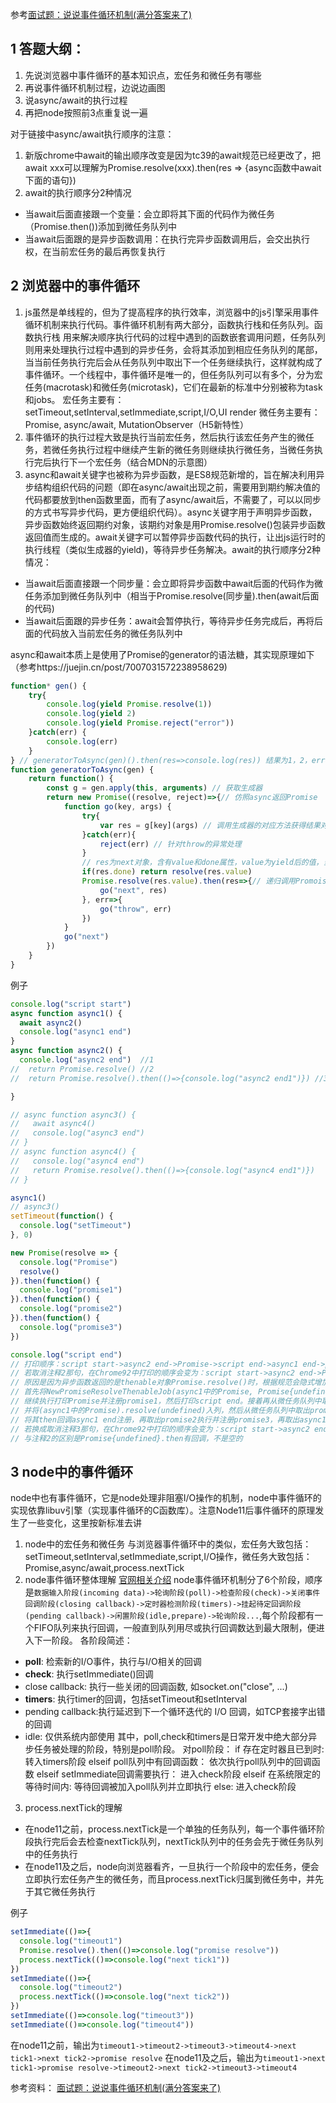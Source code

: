 参考[面试题：说说事件循环机制(满分答案来了)](https://cloud.tencent.com/developer/article/1601176)
## 1 答题大纲：
1. 先说浏览器中事件循环的基本知识点，宏任务和微任务有哪些
2. 再说事件循环机制过程，边说边画图
3. 说async/await的执行过程
4. 再把node按照前3点重复说一遍

对于链接中async/await执行顺序的注意：
1. 新版chrome中await的输出顺序改变是因为tc39的await规范已经更改了，把await xxx可以理解为Promise.resolve(xxx).then(res => {async函数中await下面的语句})
2. await的执行顺序分2种情况
  - 当await后面直接跟一个变量：会立即将其下面的代码作为微任务（Promise.then())添加到微任务队列中
  - 当await后面跟的是异步函数调用：在执行完异步函数调用后，会交出执行权，在当前宏任务的最后再恢复执行

## 2 浏览器中的事件循环
1. js虽然是单线程的，但为了提高程序的执行效率，浏览器中的js引擎采用事件循环机制来执行代码。事件循环机制有两大部分，函数执行栈和任务队列。函数执行栈
用来解决顺序执行代码的过程中遇到的函数嵌套调用问题，任务队列则用来处理执行过程中遇到的异步任务，会将其添加到相应任务队列的尾部，当当前任务执行完后会从任务队列中取出下一个任务继续执行，这样就构成了事件循环。一个线程中，事件循环是唯一的，但任务队列可以有多个，分为宏任务(macrotask)和微任务(microtask)，它们在最新的标准中分别被称为task和jobs。
宏任务主要有：setTimeout,setInterval,setImmediate,script,I/O,UI render
微任务主要有：Promise, async/await, MutationObserver（H5新特性）
2. 事件循环的执行过程大致是执行当前宏任务，然后执行该宏任务产生的微任务，若微任务执行过程中继续产生新的微任务则继续执行微任务，当微任务执行完后执行下一个宏任务（结合MDN的示意图）
3. async和await关键字也被称为异步函数，是ES8规范新增的，旨在解决利用异步结构组织代码的问题（即在async/await出现之前，需要用到期约解决值的代码都要放到then函数里面，而有了async/await后，不需要了，可以以同步的方式书写异步代码，更方便组织代码）。async关键字用于声明异步函数，异步函数始终返回期约对象，该期约对象是用Promise.resolve()包装异步函数返回值而生成的。await关键字可以暂停异步函数代码的执行，让出js运行时的执行线程（类似生成器的yield)，等待异步任务解决。await的执行顺序分2种情况：
  - 当await后面直接跟一个同步量：会立即将异步函数中await后面的代码作为微任务添加到微任务队列中（相当于Promise.resolve(同步量).then(await后面的代码)
  - 当await后面跟的异步任务：await会暂停执行，等待异步任务完成后，再将后面的代码放入当前宏任务的微任务队列中

async和await本质上是使用了Promise的generator的语法糖，其实现原理如下（参考https://juejin.cn/post/7007031572238958629)
```js
function* gen() {
    try{
        console.log(yield Promise.resolve(1))
        console.log(yield 2)
        console.log(yield Promise.reject("error"))
    }catch(err) {
        console.log(err)
    }
} // generatorToAsync(gen)().then(res=>console.log(res)) 结果为1，2，error
function generatorToAsync(gen) {
    return function() {
        const g = gen.apply(this, arguments) // 获取生成器
        return new Promise((resolve, reject)=>{// 仿照async返回Promise
            function go(key, args) {
                try{
                    var res = g[key](args) // 调用生成器的对应方法获得结果对象
                }catch(err){
                    reject(err) // 针对throw的异常处理
                }
                // res为next对象，含有value和done属性，value为yield后的值，当生成器走完,done为true
                if(res.done) return resolve(res.value)
                Promise.resolve(res.value).then(res=>{// 递归调用Promoise的then方法自动执行生成器
                    go("next", res)
                }, err=>{
                    go("throw", err)
                })
            }
            go("next")
        })
    }
}
```
例子
```javascript
console.log("script start")
async function async1() {
  await async2()
  console.log("async1 end")
}
async function async2() {
  console.log("async2 end")  //1
//  return Promise.resolve() //2
//  return Promise.resolve().then(()=>{console.log("async2 end1")}) //3

}

// async function async3() {
//   await async4()
//   console.log("async3 end")
// }
// async function async4() {
//   console.log("async4 end")
//   return Promise.resolve().then(()=>{console.log("async4 end1")})
// }

async1()
// async3()
setTimeout(function() {
  console.log("setTimeout")
}, 0)

new Promise(resolve => {
  console.log("Promise")
  resolve()
}).then(function() {
  console.log("promise1")
}).then(function() {
  console.log("promise2")
}).then(function() {
  console.log("promise3")
})

console.log("script end")
// 打印顺序：script start->async2 end->Promise->script end->async1 end->promise1->promise2->promise3->setTimeout
// 若取消注释2那句，在Chrome92中打印的顺序会变为：script start->async2 end->Promise->script end->promise1->promise2->async1 end->promise3->setTimeout,
// 原因是因为异步函数返回的是thenable对象Promise.resolve()时，根据规范会隐式增加两个微任务入列（参考https://www.zhihu.com/question/453677175）。
// 首先将NewPromiseResolveThenableJob(async1中的Promise, Promise{undefined}, Promise{undefined}.then)入列，然后暂停await async2()的执行，
// 继续执行打印Promise并注册promise1，然后打印script end。接着再从微任务队列中取出NewPromiseResolveThenableJob()，执行空的Promise{undefined}.then，
// 并将(async1中的Promise).resolve(undefined)入列，然后从微任务队列中取出promise1执行，并注册promise2，promise1执行完后执行(async1中的Promise).resolve(undefined)，
// 将其then回调async1 end注册，再取出promise2执行并注册promise3，再取出async1 end执行，最后取出promise3执行
// 若换成取消注释3那句，在Chrome92中打印的顺序会变为：script start->async2 end->Promise->script end->async2 end1->promise1->promise2->async1 end->promise3->setTimeout，
// 与注释2的区别是Promise{undefined}.then有回调，不是空的
```

## 3 node中的事件循环
node中也有事件循环，它是node处理非阻塞I/O操作的机制，node中事件循环的实现依靠libuv引擎（实现事件循环的C函数库）。注意Node11后事件循环的原理发生了一些变化，这里按新标准去讲
1. node中的宏任务和微任务
与浏览器事件循环中的类似，宏任务大致包括：setTimeout,setInterval,setImmediate,script,I/O操作，微任务大致包括：Promise,async/await,process.nextTick
2. node事件循环整体理解
[官网相关介绍](https://nodejs.org/zh-cn/docs/guides/event-loop-timers-and-nexttick/#what-is-the-event-loop)
node事件循环机制分了6个阶段，顺序是`数据输入阶段(incoming data)->轮询阶段(poll)->检查阶段(check)->关闭事件回调阶段(closing callback)->定时器检测阶段(timers)->挂起待定回调阶段(pending callback)->闲置阶段(idle,prepare)->轮询阶段...`,每个阶段都有一个FIFO队列来执行回调，一般直到队列用尽或执行回调数达到最大限制，便进入下一阶段。
各阶段简述：
- **poll**: 检索新的I/O事件，执行与I/O相关的回调
- **check**: 执行setImmediate()回调
- close callback: 执行一些关闭的回调函数, 如socket.on("close", ...)
- **timers**: 执行timer的回调，包括setTimeout和setInterval
- pending callback:执行延迟到下一个循环迭代的 I/O 回调，如TCP套接字出错的回调
- idle: 仅供系统内部使用
其中，poll,check和timers是日常开发中绝大部分异步任务被处理的阶段，特别是poll阶段。
对poll阶段：
  if 存在定时器且已到时:
    转入timers阶段
  elseif poll队列中有回调函数：
    依次执行poll队列中的回调函数
  elseif setImmediate回调需要执行：
    进入check阶段
  elseif  在系统限定的等待时间内:
    等待回调被加入poll队列并立即执行
  else:
    进入check阶段
3. process.nextTick的理解
- 在node11之前，process.nextTick是一个单独的任务队列，每一个事件循环阶段执行完后会去检查nextTick队列，nextTick队列中的任务会先于微任务队列中的任务执行
- 在node11及之后，node向浏览器看齐，一旦执行一个阶段中的宏任务，便会立即执行宏任务产生的微任务，而且process.nextTick归属到微任务中，并先于其它微任务执行

例子
```javascript
setImmediate(()=>{
  console.log("timeout1")
  Promise.resolve().then(()=>console.log("promise resolve"))
  process.nextTick(()=>console.log("next tick1"))
})
setImmediate(()=>{
  console.log("timeout2")
  process.nextTick(()=>console.log("next tick2"))
})
setImmediate(()=>console.log("timeout3"))
setImmediate(()=>console.log("timeout4"))
```
在node11之前，输出为`timeout1->timeout2->timeout3->timeout4->next tick1->next tick2->promise resolve`
在node11及之后，输出为`timeout1->next tick1->promise resolve->timeout2->next tick2->timeout3->timeout4`

参考资料：
[面试题：说说事件循环机制(满分答案来了)](https://blog.csdn.net/LuckyWinty/article/details/104765786/)

